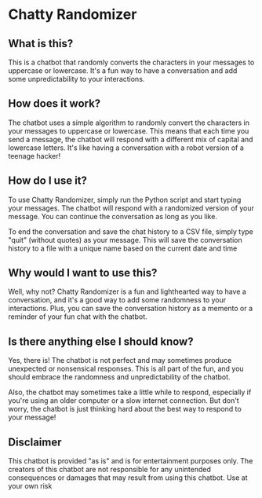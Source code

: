 # Chatty Randomizer

## What is this?
This is a chatbot that randomly converts the characters in your messages to uppercase or lowercase. It's a fun way to have a conversation and add some unpredictability to your interactions.


## How does it work? 
The chatbot uses a simple algorithm to randomly convert the characters in your messages to uppercase or lowercase. This means that each time you send a message, the chatbot will respond with a different mix of capital and lowercase letters. It's like having a conversation with a robot version of a teenage hacker!

## How do I use it? 
To use Chatty Randomizer, simply run the Python script and start typing your messages. The chatbot will respond with a randomized version of your message. You can continue the conversation as long as you like.

To end the conversation and save the chat history to a CSV file, simply type "quit" (without quotes) as your message. This will save the conversation history to a file with a unique name based on the current date and time

## Why would I want to use this?
Well, why not? Chatty Randomizer is a fun and lighthearted way to have a conversation, and it's a good way to add some randomness to your interactions. Plus, you can save the conversation history as a memento or a reminder of your fun chat with the chatbot. 

##  Is there anything else I should know?
Yes, there is! The chatbot is not perfect and may sometimes produce unexpected or nonsensical responses. This is all part of the fun, and you should embrace the randomness and unpredictability of the chatbot. 

Also, the chatbot may sometimes take a little while to respond, especially if you're using an older computer or a slow internet connection. But don't worry, the chatbot is just thinking hard about the best way to respond to your message!

##  Disclaimer
This chatbot is provided "as is" and is for entertainment purposes only. The creators of this chatbot are not responsible for any unintended consequences or damages that may result from using this chatbot. Use at your own risk